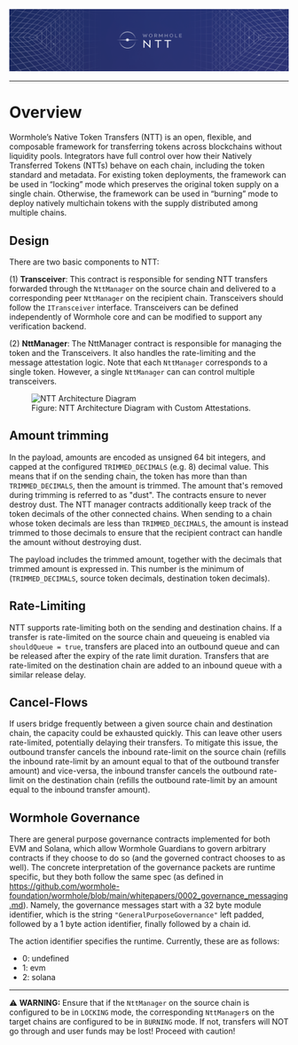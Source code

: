 <div align="center">
  <img src="images/ntt-logo.png">
</div>

---

# Overview

Wormhole’s Native Token Transfers (NTT) is an open, flexible, and composable framework for transferring tokens across blockchains without liquidity pools. Integrators have full control over how their Natively Transferred Tokens (NTTs) behave on each chain, including the token standard and metadata. For existing token deployments, the framework can be used in “locking” mode which preserves the original token supply on a single chain. Otherwise, the framework can be used in “burning” mode to deploy natively multichain tokens with the supply distributed among multiple chains.

## Design

There are two basic components to NTT:

(1) **Transceiver**: This contract is responsible for sending NTT transfers forwarded through the `NttManager` on the source chain and delivered to a corresponding peer `NttManager` on the recipient chain. Transceivers should follow the `ITransceiver` interface. Transceivers can be defined independently of Wormhole core and can be modified to support any verification backend.

(2) **NttManager**: The NttManager contract is responsible for managing the token and the Transceivers. It also handles the rate-limiting and the message attestation logic. Note that each `NttManager` corresponds to a single token. However, a single `NttManager` can can control multiple transceivers.


<figure>
  <img src="images/ntt_architecture__with_custom_attestation.jpg" alt="NTT Architecture Diagram">
  <figcaption>Figure: NTT Architecture Diagram with Custom Attestations.</figcaption>
</figure>


## Amount trimming

In the payload, amounts are encoded as unsigned 64 bit integers, and capped at the configured `TRIMMED_DECIMALS` (e.g. 8) decimal value.
This means that if on the sending chain, the token has more than than `TRIMMED_DECIMALS`, then the amount is trimmed.
The amount that's removed during trimming is referred to as "dust". The contracts ensure to never destroy dust.
The NTT manager contracts additionally keep track of the token decimals of the other connected chains. When sending to a chain whose token decimals are less than `TRIMMED_DECIMALS`, the amount is instead trimmed to those decimals to ensure that the recipient contract can handle the amount without destroying dust.

The payload includes the trimmed amount, together with the decimals that trimmed amount is expressed in. This number is the minimum of (`TRIMMED_DECIMALS`, source token decimals, destination token decimals).

## Rate-Limiting

NTT supports rate-limiting both on the sending and destination chains. If a transfer is rate-limited on the source chain and queueing is enabled via `shouldQueue = true`, transfers are placed into an outbound queue and can be released after the expiry of the rate limit duration. Transfers that are rate-limited on the destination chain are added to an inbound queue with a similar release delay.

## Cancel-Flows

If users bridge frequently between a given source chain and destination chain, the capacity could be exhausted quickly. This can leave other users rate-limited, potentially delaying their transfers. To mitigate this issue, the outbound transfer cancels the inbound rate-limit on the source chain (refills the inbound rate-limit by an amount equal to that of the outbound transfer amount) and vice-versa, the inbound transfer cancels the outbound rate-limit on the destination chain (refills the outbound rate-limit by an amount equal to the inbound transfer amount).

## Wormhole Governance

There are general purpose governance contracts implemented for both EVM and Solana, which allow Wormhole Guardians to govern arbitrary contracts if they choose to do so (and the governed contract chooses to as well).
The concrete interpretation of the governance packets are runtime specific, but they both follow the same spec (as defined in https://github.com/wormhole-foundation/wormhole/blob/main/whitepapers/0002_governance_messaging.md).
Namely, the governance messages start with a 32 byte module identifier, which is the string `"GeneralPurposeGovernance"` left padded, followed by a 1 byte action identifier, finally followed by a chain id.

The action identifier specifies the runtime. Currently, these are as follows:

- 0: undefined
- 1: evm
- 2: solana

___
⚠️ **WARNING:** Ensure that if the `NttManager` on the source chain is configured to be in `LOCKING` mode, the corresponding `NttManager`s on the target chains are configured to be in `BURNING` mode. If not, transfers will NOT go through and user funds may be lost! Proceed with caution!
